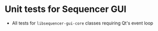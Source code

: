 # Unit tests for Sequencer GUI

- All tests for `libsequencer-gui-core` classes requiring Qt's event loop
